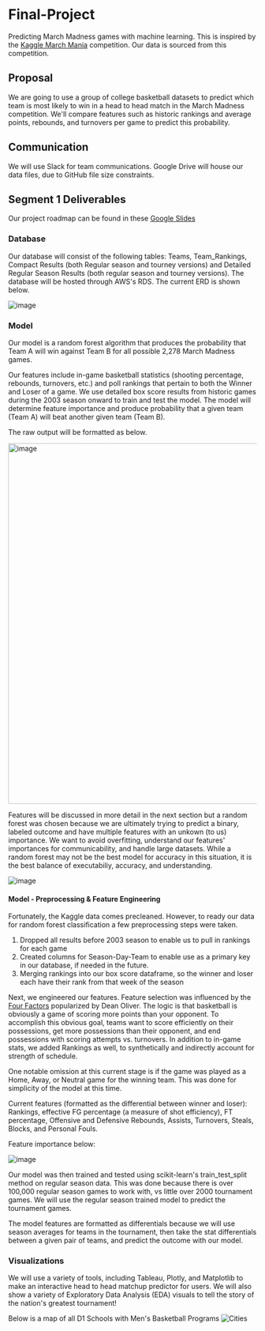 # Final-Project
Predicting March Madness games with machine learning. This is inspired by the [Kaggle March Mania](https://www.kaggle.com/c/mens-march-mania-2022) competition. Our data is sourced from this competition.


## Proposal
We are going to use a group of college basketball datasets to predict which team is most likely to win in a head to head match in the March Madness competition.  We'll compare features such as historic rankings and average points, rebounds, and turnovers per game to predict this probability.

## Communication 
We will use Slack for team communications. 
Google Drive will house our data files, due to GitHub file size constraints. 

## Segment 1 Deliverables
Our project roadmap can be found in these [Google Slides](https://docs.google.com/presentation/d/1cj5roKmtqg1G50iBWTQ_k9QtFI_a5Rb9JQhdKWZx1qg/edit#slide=id.g127d0f87571_0_5)

### Database
Our database will consist of the following tables: Teams, Team_Rankings, Compact Results (both Regular season and tourney versions) and Detailed Regular Season Results (both regular season and tourney versions). The database will be hosted through AWS's RDS. The current ERD is shown below.

![image](https://user-images.githubusercontent.com/93338132/169716800-1ebe99e9-3e16-4120-a878-b948a25e0095.png)

### Model
Our model is a random forest algorithm that produces the probability that Team A will win against Team B for all possible 2,278 March Madness games. 

Our features include in-game basketball statistics (shooting percentage, rebounds, turnovers, etc.) and poll rankings that pertain to both the Winner and Loser of a game. We use detailed box score results from historic games during the 2003 season onward to train and test the model.  The model will determine feature importance and produce probability that a given team (Team A) will beat another given team (Team B). 

The raw output will be formatted as below.

<img width="730" alt="image" src="https://user-images.githubusercontent.com/93338132/167050740-f49f2dfd-620a-429d-b491-a1b846b53ce0.png">

Features will be discussed in more detail in the next section but a random forest was chosen because we are ultimately trying to predict a binary, labeled outcome and have multiple features with an unkown (to us) importance. We want to avoid overfitting, understand our features' importances for communicability, and handle large datasets. While a random forest may not be the best model for accuracy in this situation, it is the best balance of executabiliy, accuracy, and understanding. 

![image](https://user-images.githubusercontent.com/93338132/169670770-676ff636-4619-4d26-885e-d7917a7e99b3.png)

#### Model - Preprocessing & Feature Engineering
Fortunately, the Kaggle data comes precleaned. However, to ready our data for random forest classification a few preprocessing steps were taken. 

1. Dropped all results before 2003 season to enable us to pull in rankings for each game
2. Created columns for Season-Day-Team to enable use as a primary key in our database, if needed in the future.
3. Merging rankings into our box score dataframe, so the winner and loser each have their rank from that week of the season

Next, we engineered our features. Feature selection was influenced by the [Four Factors]([url](https://www.basketball-reference.com/about/factors.html)) popularized by Dean Oliver. The logic is that basketball is obviously a game of scoring more points than your opponent. To accomplish this obvious goal, teams want to score efficiently on their possessions, get more possessions than their opponent, and end possessions with scoring attempts vs. turnovers. In addition to in-game stats, we added Rankings as well, to synthetically and indirectly account for strength of schedule. 

One notable omission at this current stage is if the game was played as a Home, Away, or Neutral game for the winning team. This was done for simplicity of the model at this time.

Current features (formatted as the differential between winner and loser): Rankings, effective FG percentage (a measure of shot efficiency), FT percentage, Offensive and Defensive Rebounds, Assists, Turnovers, Steals, Blocks, and Personal Fouls.

Feature importance below:

![image](https://user-images.githubusercontent.com/93338132/169670590-a10d1543-0ae3-49d5-870b-01d046da1d53.png)

Our model was then trained and tested using scikit-learn's train_test_split method on regular season data. This was done because there is over 100,000 regular season games to work with, vs little over 2000 tournament games. We will use the regular season trained model to predict the tournament games.

The model features are formatted as differentials because we will use season averages for teams in the tournament, then take the stat differentials between a given pair of teams, and predict the outcome with our model.

### Visualizations
We will use a variety of tools, including Tableau, Plotly, and Matplotlib to make an interactive head to head matchup predictor for users. We will also show a variety of Exploratory Data Analysis (EDA) visuals to tell the story of the nation's greatest tournament!

Below is a map of all D1 Schools with Men's Basketball Programs
![Cities](https://user-images.githubusercontent.com/95720986/167307458-9574b2dc-1ba4-4eed-a8d5-7360c93dbaf3.png)
